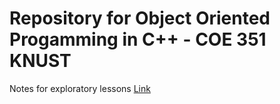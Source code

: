 # Repository for Object Oriented Progamming in C++ - COE 351 KNUST

Notes for exploratory lessons [Link](lessons/README.md)
